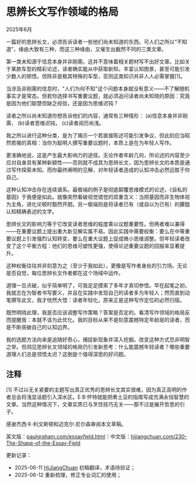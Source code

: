 


# 思辨长文写作领域的格局

2025年6月

一篇好的思辨长文，必须告诉读者一些他们尚未知道的东西。可人们之所以“不知道”，缘由大致有三种，而这三种缘由，又催生出截然不同的三类文章。

第一类未知源于信息本身并非刚需。这并不意味着相关题材写不出好文章。比如关于某款车型的精彩论述，读者确实能从中获取新知，丰富认知图景，甚至可能引发少数人的顿悟。但除非是极其特殊的车型，否则这类知识并非人人必需掌握[1]。

当涉及非刚需的信息时，"人们为何不知"这个问题本身就没有意义——不了解随机事实才是常态。但若你选择书写重要议题，就必须追问读者尚未知晓的原因：究竟是因为他们聪慧但缺乏经验，还是因为思维迟钝？

读者之所以尚未知道你想告诉他们的内容，通常有三种情形：
(a)信息本身并非刚需，
(b)读者思维迟钝，
(c)读者阅历尚浅。

我之所以进行这种分类，是为了揭示一个若直接陈述可能引发争议、但此刻应当昭然若揭的真相：当你为聪明人撰写重要议题时，本质上是在为年轻人写作。

更准确地说，这是产生最大影响力的途径。无论作者年龄几何，所论述的内容至少应对自身具有某种新颖性——否则就不成其为思辨长文，因为思辨长文的本质是通过写作探索未知。而你最终阐明的见解，对年轻读者造成的认知冲击必然远胜于你自己。

这种认知冲击存在连续谱系。最极端的例子是彻底颠覆思维模式的论述，《自私的基因》于我便是如此。就像突然看破视觉错觉的双重含义：当把基因而非生物体视为主角，进化论顿时豁然开朗。另一极端则是将读者已有（或自以为已有）的朦胧认知精确表述的文字。

思辨长文的影响力等于它改变读者思维的程度乘以议题重要性。但两者难以兼得——在重要议题上提出重大新见解实属不易。因此实践中需要权衡：要么在中等重要议题上引发强烈认知转变，要么在重大议题上促成微小思维调整。但年轻读者改变了这个平衡方程：他们的思维可塑性更强，使得论述重要议题的回报率显著提升。

这种权衡往往并非刻意为之（至少于我如此），更像是写作者身处的引力场。无论是否自觉，每位思辨长文作者都在这个场域中运作。

道理一旦点破，似乎简单明了，可我足足摸索了多年才真切参悟。早在起笔之初，我就志在为智者书写要义，并且在实践中发现自己的读者多为年轻人；然而直到动笔撰写此文，我才恍然大悟：读者年轻化，原来正是这种写作定位的必然归宿。

既然明晓此理，我是否应该调整写作策略？答案是否定的。看清写作领域的格局反而提醒我：本就不该为此优化。我的目标从来不是刻意震撼特定年龄层的读者，而是不断突破自己的认知边界。

我的选题方法向来是追随好奇心，捕捉新现象并深入挖掘。改变这种方式恐非明智之举。但洞见思辨长文领域的格局仍引发新思考：什么能震撼年轻读者？哪些重要道理人们总是领悟太迟？这倒是个值得深思的好问题。

## 注释

[1] 不过以无关紧要的主题写出真正优秀的思辨长文其实很难，因为真正高明的作者总会将浅显话题引入深水区。E·B·怀特就能把煮土豆的指南写成充满永恒智慧的文章。当然这种情况下，文章实质已与烹饪技巧无关——那不过是展开哲思的引子。

感谢杰西卡·利文斯顿和迈克尔·尼尔森审阅本文草稿。

英文版：[paulgraham.com/essayfield.html](https://paulgraham.com/essayfield.html)｜中文版：[hijiangchuan.com/230-The-Shape-of-the-Essay-Field](https://hijiangchuan.com/230-The-Shape-of-the-Essay-Field)



更新记录：
- 2025-06-11 [HiJiangChuan](https://hijiangchuan.com) 初稿翻译，术语待验证；
- 2025-06-12 重新梳理，修正专业词汇的使用；
